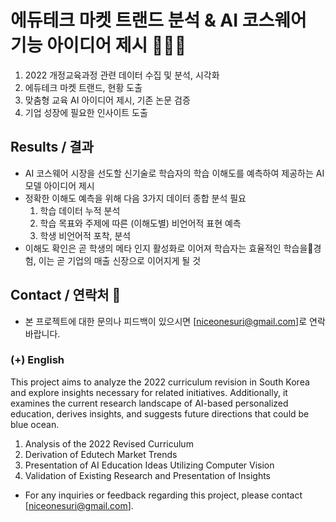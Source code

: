 # 에듀테크 마켓 트랜드 분석 & AI 코스웨어 기능 아이디어 제시 👩🏻‍🎓
1. 2022 개정교육과정 관련 데이터 수집 및 분석, 시각화
2. 에듀테크 마켓 트랜드, 현황 도출
3. 맞춤형 교육 AI 아이디어 제시, 기존 논문 검증
4. 기업 성장에 필요한 인사이트 도출

## Results / 결과
* AI 코스웨어 시장을 선도할 신기술로 학습자의 학습 이해도를 예측하여 제공하는 AI모델 아이디어 제시
* 정확한 이해도 예측을 위해 다음 3가지 데이터 종합 분석 필요
    1. 학습 데이터 누적 분석
    2. 학습 목표와 주제에 따른 (이해도별) 비언어적 표현 예측
    3. 학생 비언어적 포착, 분석
* 이해도 확인은 곧 학생의 메타 인지 활성화로 이어져 학습자는 효율적인 학습을경험, 이는 곧 기업의 매출 신장으로 이어지게 될 것

## Contact / 연락처 💼
- 본 프로젝트에 대한 문의나 피드백이 있으시면 [niceonesuri@gmail.com]로 연락 바랍니다.

### (+) English
This project aims to analyze the 2022 curriculum revision in South Korea and explore insights necessary for related initiatives. Additionally, it examines the current research landscape of AI-based personalized education, derives insights, and suggests future directions that could be blue ocean.
1. Analysis of the 2022 Revised Curriculum
2. Derivation of Edutech Market Trends
3. Presentation of AI Education Ideas Utilizing Computer Vision
4. Validation of Existing Research and Presentation of Insights
- For any inquiries or feedback regarding this project, please contact [niceonesuri@gmail.com].

